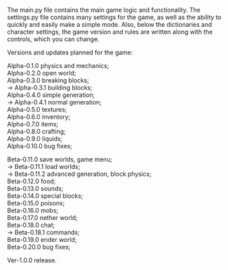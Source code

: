 The main.py file contains the main game logic and functionality. 
The settings.py file contains many settings for the game, as well as the ability to quickly and easily make a simple mode. 
Also, below the dictionaries and character settings, the game version and rules are written along with the controls, which you can change.

Versions and updates planned for the game:

Alpha-0.1.0 physics and mechanics;                             
Alpha-0.2.0 open world;                 
Alpha-0.3.0 breaking blocks;                 
-> Alpha-0.3.1 building blocks;                 
Alpha-0.4.0 simple generation;                 
-> Alpha-0.4.1 normal generation;                               
Alpha-0.5.0 textures;                 
Alpha-0.6.0 inventory;                 
Alpha-0.7.0 items;                 
Alpha-0.8.0 crafting;                 
Alpha-0.9.0 liquids;                 
Alpha-0.10.0 bug fixes;                 

Beta-0.11.0 save worlds, game menu;                 
-> Beta-0.11.1 load worlds;                 
-> Beta-0.11.2 advanced generation, block physics;                 
Beta-0.12.0 food;                 
Beta-0.13.0 sounds;                 
Beta-0.14.0 special blocks;                 
Beta-0.15.0 poisons;                 
Beta-0.16.0 mobs;                 
Beta-0.17.0 nether world;                 
Beta-0.18.0 chat;                 
-> Beta-0.18.1 commands;                 
Beta-0.19.0 ender world;                 
Beta-0.20.0 bug fixes;                 

Ver-1.0.0 release.                 
